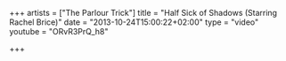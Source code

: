 +++
artists = ["The Parlour Trick"]
title = "Half Sick of Shadows (Starring Rachel Brice)"
date = "2013-10-24T15:00:22+02:00"
type = "video"
youtube = "ORvR3PrQ_h8"

+++
